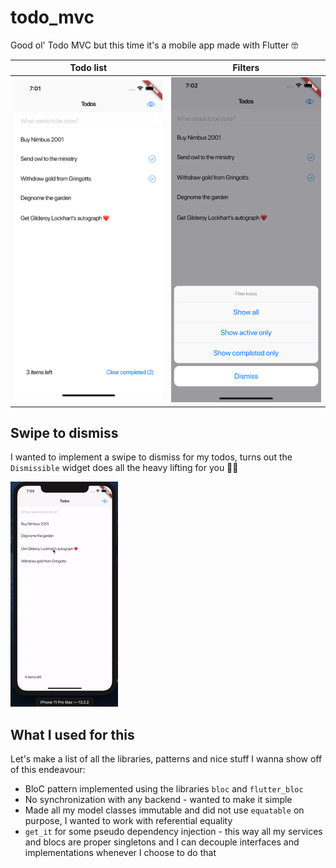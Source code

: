 # todo_mvc

Good ol' Todo MVC but this time it's a mobile app made with Flutter 🤓

Todo list | Filters
--------- | -------
![Screenshot of the list of todos](screenshots/list.png) | ![Screenshot of the filters actionsheet](screenshots/filters.png)

## Swipe to dismiss ##

I wanted to implement a swipe to dismiss for my todos, turns out the `Dismissible` widget does all the heavy lifting for you 👍🏻

![Animated gif showing off the swipe to dismiss feature](screenshots/swipe.gif)

## What I used for this ##

Let's make a list of all the libraries, patterns and nice stuff I wanna show off of this endeavour:

- BloC pattern implemented using the libraries `bloc` and `flutter_bloc`
- No synchronization with any backend - wanted to make it simple
- Made all my model classes immutable and did not use `equatable` on purpose, I wanted to work with referential equality
- `get_it` for some pseudo dependency injection - this way all my services and blocs are proper singletons and I can decouple interfaces and implementations whenever I choose to do that
